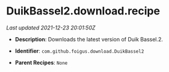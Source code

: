 # DuikBassel2.download.recipe

_Last updated 2021-12-23 20:01:50Z_

- **Description**: Downloads the latest version of Duik Bassel.2.

- **Identifier**: `com.github.foigus.download.DuikBassel2`

- **Parent Recipes**: `None`

